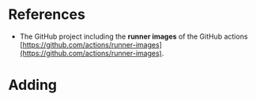# References
- The GitHub project including the **runner images** of the GitHub actions [https://github.com/actions/runner-images](https://github.com/actions/runner-images).

# Adding 